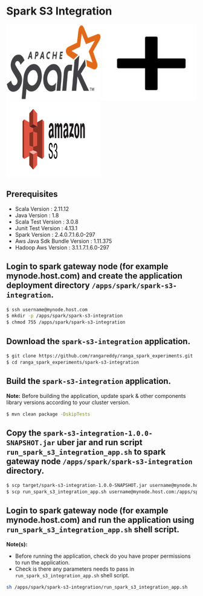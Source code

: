 # Spark S3 Integration

<div>
        <img src="https://github.com/rangareddy/ranga-logos/blob/main/frameworks/spark/spark_logo.png?raw=true" height="200" width="250"/>
        <img src="https://github.com/rangareddy/ranga-logos/blob/main/others/plus_logo.png?raw=true" height="200" width="250"/>
        <img src="https://github.com/rangareddy/ranga-logos/blob/main/cloud/aws/amazon_s3_logo.png?raw=true" height="200" width="250"/>
</div>


## Prerequisites

* Scala Version : 2.11.12
* Java Version : 1.8
* Scala Test Version : 3.0.8
* Junit Test Version : 4.13.1
* Spark Version : 2.4.0.7.1.6.0-297
* Aws Java Sdk Bundle Version : 1.11.375
* Hadoop Aws Version : 3.1.1.7.1.6.0-297



## Login to spark gateway node (for example mynode.host.com) and create the application deployment directory `/apps/spark/spark-s3-integration`.
```sh
$ ssh username@mynode.host.com
$ mkdir -p /apps/spark/spark-s3-integration
$ chmod 755 /apps/spark/spark-s3-integration
```

## Download the `spark-s3-integration` application.
```sh
$ git clone https://github.com/rangareddy/ranga_spark_experiments.git
$ cd ranga_spark_experiments/spark-s3-integration
```

## Build the `spark-s3-integration` application.
**Note:** Before building the application, update spark & other components library versions according to your cluster version.
```sh
$ mvn clean package -DskipTests
```

## Copy the `spark-s3-integration-1.0.0-SNAPSHOT.jar` uber jar and run script `run_spark_s3_integration_app.sh` to spark gateway node `/apps/spark/spark-s3-integration` directory.
```sh
$ scp target/spark-s3-integration-1.0.0-SNAPSHOT.jar username@mynode.host.com:/apps/spark/spark-s3-integration
$ scp run_spark_s3_integration_app.sh username@mynode.host.com:/apps/spark/spark-s3-integration
```

## Login to spark gateway node (for example mynode.host.com) and run the application using `run_spark_s3_integration_app.sh` shell script.

**Note(s):**
* Before running the application, check do you have proper permissions to run the application.
* Check is there any parameters needs to pass in `run_spark_s3_integration_app.sh` shell script.

```sh
sh /apps/spark/spark-s3-integration/run_spark_s3_integration_app.sh
```